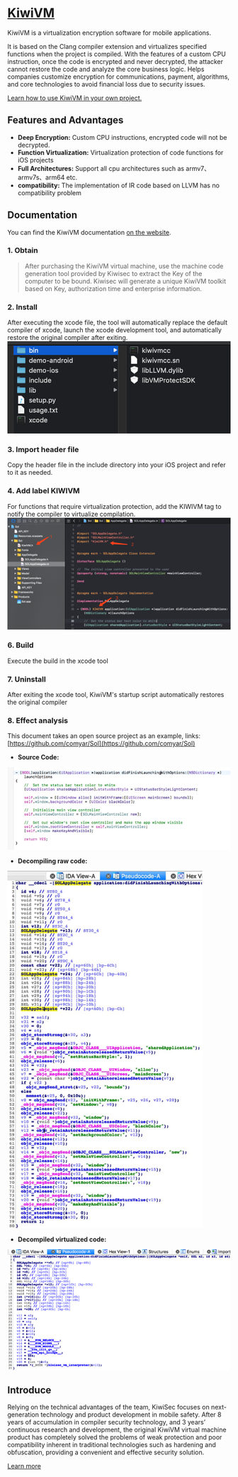 
# [KiwiVM](https://en.kiwisec.com/product/vm-android.html)  

KiwiVM is a virtualization encryption software for mobile applications.
 
It is based on the Clang compiler extension and virtualizes specified functions when the project is compiled. With the features of a custom CPU instruction, once the code is encrypted and never decrypted, the attacker cannot restore the code and analyze the core business logic. Helps companies customize encryption for communications, payment, algorithms, and core technologies to avoid financial loss due to security issues.
 
[Learn how to use KiwiVM in your own project.](https://document.kiwisec.com/en/kiwiVM/)

## Features and Advantages
* **Deep Encryption:** Custom CPU instructions, encrypted code will not be decrypted.
* **Function Virtualization:** Virtualization protection of code functions for iOS projects
* **Full Architectures:** Support all cpu architectures such as armv7、armv7s、arm64 etc.
* **compatibility:** The implementation of IR code based on LLVM has no compatibility problem

## Documentation
You can find the KiwiVM documentation [on the website](https://document.kiwisec.com/en/kiwiVM).  

### 1. Obtain

> After purchasing the KiwiVM virtual machine, use the machine code generation tool provided by Kiwisec to extract the Key of the computer to be bound. Kiwisec will generate a unique KiwiVM toolkit based on Key, authorization time and enterprise information.

### 2. Install

After executing the xcode file, the tool will automatically replace the default compiler of xcode, launch the xcode development tool, and automatically restore the original compiler after exiting.
![image](./image/vmp1.png)

### 3. Import header file
Copy the header file in the include directory into your iOS project and refer to it as needed.

### 4. Add label KIWIVM
For functions that require virtualization protection, add the KIWIVM tag to notify the compiler to virtualize compilation. 
![image](./image/vmp2.png)

### 6. Build
Execute the build in the xcode tool

### 7. Uninstall
After exiting the xcode tool, KiwiVM's startup script automatically restores the original compiler


### 8. Effect analysis
This document takes an open source project as an example, links: [https://github.com/comyar/Sol](https://github.com/comyar/Sol)

* **Source Code:**

![image](./image/vm13.jpg)

* **Decompiling raw code:**


<img class = "big-image" width="440px" src="./image/vm15.jpg" style="width:440px;"/>

* **Decompiled virtualized code:**


![image](./image/vm14.jpg)


## Introduce
Relying on the technical advantages of the team, KiwiSec focuses on next-generation technology and product development in mobile safety. After 8 years of accumulation in compiler security technology, and 3 years’ continuous research and development, the original KiwiVM virtual machine product has completely solved the problems of weak protection and poor compatibility inherent in traditional technologies such as hardening and obfuscation, providing a convenient and effective security solution.

[Learn more](https://en.kiwisec.com)
